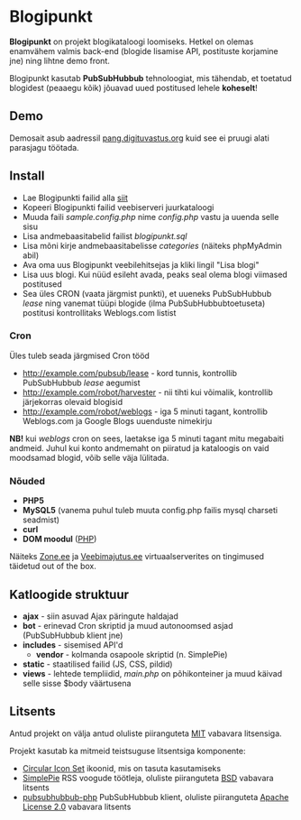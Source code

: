 # Blogipunkt

**Blogipunkt** on projekt blogikataloogi loomiseks. Hetkel on olemas enamvähem valmis back-end (blogide lisamise API, postituste korjamine jne) ning lihtne demo front.

Blogipunkt kasutab **PubSubHubbub** tehnoloogiat, mis tähendab, et toetatud blogidest (peaaegu kõik) jõuavad uued postitused lehele **koheselt**!

## Demo

Demosait asub aadressil [pang.digituvastus.org](http://pang.digituvastus.org) kuid see ei pruugi alati parasjagu töötada.

## Install

  * Lae Blogipunkti failid alla [siit](https://github.com/andris9/blogipunkt/zipball/master)
  * Kopeeri Blogipunkti failid veebiserveri juurkataloogi
  * Muuda faili *sample.config.php* nime *config.php* vastu ja uuenda selle sisu
  * Lisa andmebaasitabelid failist *blogipunkt.sql*
  * Lisa mõni kirje andmebaasitabelisse *categories* (näiteks phpMyAdmin abil)
  * Ava oma uus Blogipunkt veebilehitsejas ja kliki lingil "Lisa blogi"
  * Lisa uus blogi. Kui nüüd esileht avada, peaks seal olema blogi viimased postitused
  * Sea üles CRON (vaata järgmist punkti), et uueneks PubSubHubbub *lease* ning vanemat tüüpi blogide (ilma PubSubHubbubtoetuseta) postitusi kontrollitaks Weblogs.com listist

### Cron

Üles tuleb seada järgmised Cron tööd

  * http://example.com/pubsub/lease - kord tunnis, kontrollib PubSubHubbub *lease* aegumist    
  * http://example.com/robot/harvester - nii tihti kui võimalik, kontrollib järjekorras olevaid blogisid
  * http://example.com/robot/weblogs - iga 5 minuti tagant, kontrollib Weblogs.com ja Google Blogs uuenduste nimekirju
  
**NB!** kui *weblogs* cron on sees, laetakse iga 5 minuti tagant mitu megabaiti andmeid. Juhul kui konto
andmemaht on piiratud ja kataloogis on vaid moodsamad blogid, võib selle väja lülitada.
  
### Nõuded

  * **PHP5**
  * **MySQL5** (vanema puhul tuleb muuta config.php failis mysql charseti seadmist)
  * **curl**
  * **DOM moodul** ([PHP](http://www.php.net/manual/en/book.dom.php))

Näiteks [Zone.ee](http://www.zone.ee) ja [Veebimajutus.ee](http://www.veebimajutus.ee) virtuaalserverites on tingimused täidetud out of the box.


## Katloogide struktuur

  * **ajax** - siin asuvad Ajax päringute haldajad
  * **bot** - erinevad Cron skriptid ja muud autonoomsed asjad (PubSubHubbub klient jne)
  * **includes** - sisemised API'd
    * **vendor** - kolmanda osapoole skriptid (n. SimplePie)
  * **static** - staatilised failid (JS, CSS, pildid)
  * **views** - lehtede templiidid, *main.php* on põhikonteiner ja muud käivad selle sisse $body väärtusena

## Litsents

Antud projekt on välja antud oluliste piiranguteta [MIT](/andris9/blogipunkt/blob/master/README.md) vabavara litsensiga.

Projekt kasutab ka mitmeid teistsuguse litsentsiga komponente:

  * [Circular Icon Set](http://prothemedesign.com/circular-icons/) ikoonid, mis on tasuta kasutamiseks
  * [SimplePie](http://simplepie.org/) RSS voogude töötleja, oluliste piiranguteta [BSD](http://www.opensource.org/licenses/bsd-license.php) vabavara litsents
  * [pubsubhubbub-php](http://code.google.com/p/pubsubhubbub-php/) PubSubHubbub klient, oluliste piiranguteta [Apache License 2.0](http://www.opensource.org/licenses/apache2.0) vabavara litsents